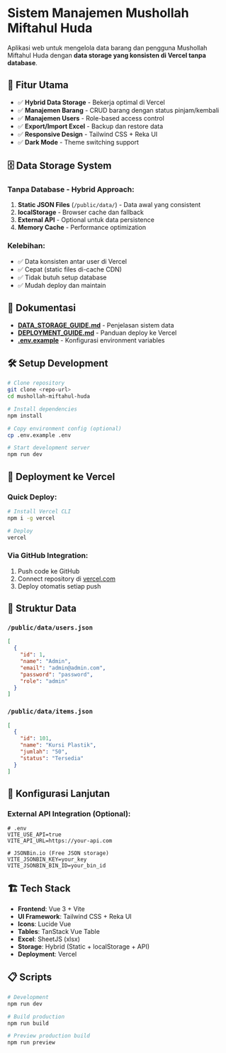 # Sistem Manajemen Mushollah Miftahul Huda

Aplikasi web untuk mengelola data barang dan pengguna Mushollah Miftahul Huda dengan **data storage yang konsisten di Vercel tanpa database**.

## 🚀 Fitur Utama

- ✅ **Hybrid Data Storage** - Bekerja optimal di Vercel
- ✅ **Manajemen Barang** - CRUD barang dengan status pinjam/kembali  
- ✅ **Manajemen Users** - Role-based access control
- ✅ **Export/Import Excel** - Backup dan restore data
- ✅ **Responsive Design** - Tailwind CSS + Reka UI
- ✅ **Dark Mode** - Theme switching support

## 🗄️ Data Storage System

### Tanpa Database - Hybrid Approach:
1. **Static JSON Files** (`/public/data/`) - Data awal yang consistent
2. **localStorage** - Browser cache dan fallback  
3. **External API** - Optional untuk data persistence
4. **Memory Cache** - Performance optimization

### Kelebihan:
- ✅ Data konsisten antar user di Vercel
- ✅ Cepat (static files di-cache CDN)
- ✅ Tidak butuh setup database
- ✅ Mudah deploy dan maintain

## 📖 Dokumentasi

- **[DATA_STORAGE_GUIDE.md](./DATA_STORAGE_GUIDE.md)** - Penjelasan sistem data
- **[DEPLOYMENT_GUIDE.md](./DEPLOYMENT_GUIDE.md)** - Panduan deploy ke Vercel  
- **[.env.example](./.env.example)** - Konfigurasi environment variables

## 🛠️ Setup Development

```sh
# Clone repository
git clone <repo-url>
cd mushollah-miftahul-huda

# Install dependencies
npm install

# Copy environment config (optional)
cp .env.example .env

# Start development server
npm run dev
```

## 🚀 Deployment ke Vercel

### Quick Deploy:
```sh
# Install Vercel CLI
npm i -g vercel

# Deploy
vercel
```

### Via GitHub Integration:
1. Push code ke GitHub
2. Connect repository di [vercel.com](https://vercel.com)
3. Deploy otomatis setiap push

## 📁 Struktur Data

### `/public/data/users.json`
```json
[
  {
    "id": 1,
    "name": "Admin", 
    "email": "admin@admin.com",
    "password": "password",
    "role": "admin"
  }
]
```

### `/public/data/items.json`
```json
[
  {
    "id": 101,
    "name": "Kursi Plastik",
    "jumlah": "50",
    "status": "Tersedia"
  }
]
```

## 🔧 Konfigurasi Lanjutan

### External API Integration (Optional):
```env
# .env
VITE_USE_API=true
VITE_API_URL=https://your-api.com

# JSONBin.io (Free JSON storage)  
VITE_JSONBIN_KEY=your_key
VITE_JSONBIN_BIN_ID=your_bin_id
```

## 🏗️ Tech Stack

- **Frontend**: Vue 3 + Vite
- **UI Framework**: Tailwind CSS + Reka UI
- **Icons**: Lucide Vue
- **Tables**: TanStack Vue Table  
- **Excel**: SheetJS (xlsx)
- **Storage**: Hybrid (Static + localStorage + API)
- **Deployment**: Vercel

## 📋 Scripts

```sh
# Development
npm run dev

# Build production
npm run build

# Preview production build
npm run preview
```

